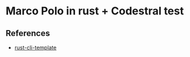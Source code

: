 # Marco Polo in rust + Codestral test

## References

* [rust-cli-template](https://github.com/kbknapp/rust-cli-template)
